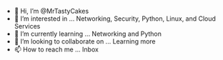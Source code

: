 - 👋 Hi, I’m @MrTastyCakes
- 👀 I’m interested in ... Networking, Security, Python, Linux, and Cloud Services
- 🌱 I’m currently learning ... Networking and Python
- 💞️ I’m looking to collaborate on ... Learning more
- 📫 How to reach me ... Inbox

<!---
MrTastyCakes/MrTastyCakes is a ✨ special ✨ repository because its `README.md` (this file) appears on your GitHub profile.
You can click the Preview link to take a look at your changes.
--->
